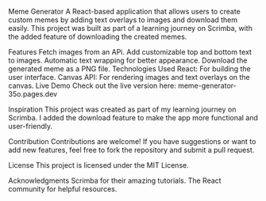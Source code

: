 Meme Generator
A React-based application that allows users to create custom memes by adding text overlays to images and download them easily. This project was built as part of a learning journey on Scrimba, with the added feature of downloading the created memes.

Features
Fetch images from an APi.
Add customizable top and bottom text to images.
Automatic text wrapping for better appearance.
Download the generated meme as a PNG file.
Technologies Used
React: For building the user interface.
Canvas API: For rendering images and text overlays on the canvas.
Live Demo
Check out the live version here: meme-generator-35o.pages.dev


Inspiration
This project was created as part of my learning journey on Scrimba. I added the download feature to make the app more functional and user-friendly.

Contribution
Contributions are welcome! If you have suggestions or want to add new features, feel free to fork the repository and submit a pull request.

License
This project is licensed under the MIT License.

Acknowledgments
Scrimba for their amazing tutorials.
The React community for helpful resources.
